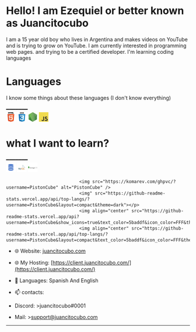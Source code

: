 <h1>Hello! I am Ezequiel or better known as Juancitocubo</h1>
I am a 15 year old boy who lives in Argentina and makes videos on YouTube and is trying to grow on YouTube. I am currently interested in programming web pages. and trying to be a certified developer. I'm learning coding languages
<div> </div>
		 <h1>Languages</h1>
		 I know some things about these languages ​​(I don't know everything)
		 <p>━━━━━━━<br />
			<b></b><img  alt="HTML5" width="26px" src="https://raw.githubusercontent.com/github/explore/80688e429a7d4ef2fca1e82350fe8e3517d3494d/topics/html/html.png" /></b>
			<b></b><img  alt="CSS3" width="26px" src="https://raw.githubusercontent.com/github/explore/80688e429a7d4ef2fca1e82350fe8e3517d3494d/topics/css/css.png" /></b>
			<b></b><img  alt="Node.js" width="26px" src="https://raw.githubusercontent.com/github/explore/80688e429a7d4ef2fca1e82350fe8e3517d3494d/topics/nodejs/nodejs.png" /></b>
			<b></b><img  alt="JavaScript" width="26px" src="https://raw.githubusercontent.com/github/explore/80688e429a7d4ef2fca1e82350fe8e3517d3494d/topics/javascript/javascript.png" /></b>
		
<h1>what I want to learn?</h1>
		 <p>━━━━━━━<br />
			<b></b><img  alt="SQL" width="26px" src="https://raw.githubusercontent.com/github/explore/80688e429a7d4ef2fca1e82350fe8e3517d3494d/topics/sql/sql.png" /></b>
			<b></b><img  alt="MySQL" width="26px" src="https://raw.githubusercontent.com/github/explore/80688e429a7d4ef2fca1e82350fe8e3517d3494d/topics/mysql/mysql.png" /></b>
			<b></b><img  alt="MongoDB" width="26px" src="https://raw.githubusercontent.com/github/explore/80688e429a7d4ef2fca1e82350fe8e3517d3494d/topics/mongodb/mongodb.png" /></b>
			<div> 

								<img src="https://komarev.com/ghpvc/?username=PistonCube" alt="PistonCube" />
								<img" src="https://github-readme-stats.vercel.app/api/top-langs/?username=PistonCube&layout=compact&theme=dark"></p>
								<img align="center" src="https://github-readme-stats.vercel.app/api?username=PistonCube&show_icons=true&text_color=5baddf&icon_color=FFF&theme=tokyonight">
								<img align="center" src="https://github-readme-stats.vercel.app/api/top-langs/?username=PistonCube&layout=compact&text_color=5baddf&icon_color=FFF&theme=tokyonight">
  
- 🌐 Website: [juancitocubo.com](https://juancitocubo.com/)
- 🌐 My Hosting: [https://client.juancitocubo.com/](https://client.juancitocubo.com/)
  
- 💬 Languages: Spanish And English
  
- 📫 contacts:
- Discord:  >juancitocubo#0001
- Mail: >support@juancitocubo.com  
-------------------------------------------------


